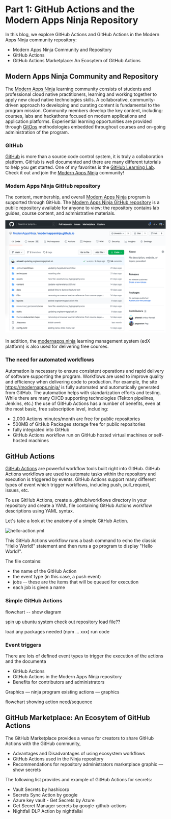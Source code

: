 # Part 1: GitHub Actions and the Modern Apps Ninja Repository
In this blog, we explore GitHub Actions and GitHub Actions in the Modern Apps Ninja community repository:
* Modern Apps Ninja Community and Repository
* GitHub Actions
* GitHub Actions Marketplace: An Ecosytem of GitHub Actions

## Modern Apps Ninja Community and Repository
The [Modern Apps Ninja](https:https://modernapps.ninja/) learning community consists of students and professional cloud native practitioners, learning and working together to apply new cloud native technologies skills. A collaborative, community-driven approach to developing and curating content is fundamental to the program mission.  Community members develop the key content, including: courses, labs and hackathons focused on modern applications and application platforms.  Experiential learning opportunities are provided through [GitOps](https://www.youtube.com/watch?v=r50tRQjisxw) methodologies embedded throughout courses and on-going administration of the program.

### GitHub 
[GitHub](https://github.com) is more than a source code control system, it is truly a collaboration platform. GitHub is well documented and there are many different tutorials to help you get started.  One of my favorites is the [GitHub Learning Lab](https://lab.github.com/). Check it out and join the [Modern Apps Ninja](https:https://modernapps.ninja/) community!

### Modern Apps Ninja GitHub repository
The content, membership, and overall [Modern Apps Ninja](https:https://modernapps.ninja/) program is supported through GitHub.  The [Modern Apps Ninja GitHub repository](https://github.com/ModernAppsNinja/modernappsninja.github.io) is a public repository available for anyone to view; the repository contains lab guides, course content, and admnistrative materials.

![Modern Apps Ninja Repository](../images/modernapps-top-level.png)

In addition, the [modernapps.ninja](https://lms.modernapps.ninja/) learning management system (edX platform) is also used for delivering free courses.

### The need for automated workflows
Automation is necessary to ensure consistent operations and rapid delivery of software supporting the program. Workflows are used to improve quality and efficiency when delivering code to production. For example, the site https://modernapps.ninja/ is fully automated and automatically generated from GitHub. The automation helps with standarization efforts and testing. While there are many CI/CD supporting technologies (Tekton pipelines, Jenkins, etc.) the use of GitHub Actions has a number of benefits, even at the most basic, free subscription level, including: 
* 2,000 Actions minutes/month are free for public repositories
* 500MB of GitHub Packages storage free for public repositories
* fully integrated into GitHub
* GitHub Actions workflow run on GitHub hosted virtual machines or self-hosted machines

## GitHub Actions
[GitHub Actions](https://docs.github.com/en/free-pro-team@latest/actions) are powerful workflow tools built right into GitHub. GitHub Actions workflows are used to automate tasks within the repository and execution is triggered by events. GitHub Actions support many different types of event which trigger workflows, including push, pull_request, issues, etc. 

To use GitHub Actions, create a .github/workflows directory in your repository and create a YAML file containing GitHub Actions workflow descriptions using YAML syntax.

Let's take a look at the anatomy of a simple GitHub Action.

![hello-action.yml](hello-action.png)

This GitHub Actions workflow runs a bash command to echo the classic "Hello World!" statement and then runs a go program to display "Hello World!".

 
The file contains:
* the name of the GitHub Action
* the event type (in this case, a push event)
* jobs -- these are the items that will be queued for execution 
* each job is given a name

### Simple GitHub Actions

flowchart -- show diagram

spin up ubuntu system
check out repository
load file??

load any packages needed (npm ... xxx)
run code




### Event triggers
There are lots of defined event types to trigger the execution of the actions and the documenta 


* GitHub Actions
* GitHub Actions in the Modern Apps Ninja repository
* Benefits for contributors and administrators

Graphics — ninja program
existing actions — graphics

flowchart showing action need/sequence


## GitHub Marketplace: An Ecosytem of GitHub Actions
The GitHub Marketplace provides a venue for creators to share GitHub Actions with the GitHub community, 

* Advantages and Disadvantages of using ecosystem workflows
* GitHub Actions used in the Ninja repository
* Recommendations for repository administrators
marketplace graphic — show secrets

The following list provides and example of GitHub Actions for secrets:
* Vault Secrets by hashicorp
* Secrets Sync Action by google
* Azure key vault - Get Secrets by Azure
* Get Secret Manager secrets by google-github-actions
* Nightfall DLP Action by nightfallai

